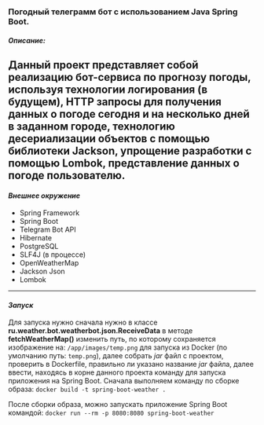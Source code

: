 ### **Погодный телеграмм бот с использованием Java Spring Boot.**
#### *Описание:*
Данный проект представляет собой реализацию бот-сервиса по прогнозу погоды, используя технологии логирования (в будущем),
HTTP запросы для получения данных о погоде сегодня и на несколько дней в заданном городе, технологию десериализации объектов с помощью библиотеки Jackson, 
упрощение разработки с помощью Lombok, представление данных о погоде пользователю.
---
#### *Внешнее окружение*
* Spring Framework
* Spring Boot
* Telegram Bot API
* Hibernate
* PostgreSQL
* SLF4J (в процессе)
* OpenWeatherMap
* Jackson Json
* Lombok
---
#### *Запуск*
Для запуска нужно сначала нужно в классе **ru.weather.bot.weatherbot.json.ReceiveData** в методе **fetchWeatherMap()** изменить путь, 
по которому сохраняется изображение на: `/app/images/temp.png` для запуска из Docker (по умолчанию путь: `temp.png`), далее собрать _jar_ файл с проектом, проверить в Dockerfile,
правильно ли указано название _jar_ файла, далее ввести, находясь в корне данного проекта команду для запуска приложения на Spring Boot.
Сначала выполняем команду по сборке образа: `docker build -t spring-boot-weather .`

После сборки образа, можно запускать приложение Spring Boot командой: `docker run --rm -p 8080:8080 spring-boot-weather`
